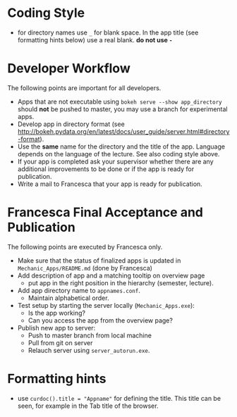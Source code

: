 # Coding Style

* for directory names use ```_``` for blank space. In the app title (see formatting hints below) use a real blank. **do not use ```-```**

# Developer Workflow

The following points are important for all developers.

* Apps that are not executable using ```bokeh serve --show app_directory``` should **not** be pushed to master, you may use a branch for experimental apps.
* Develop app in directory format (see http://bokeh.pydata.org/en/latest/docs/user_guide/server.html#directory-format).
* Use the **same** name for the directory and the title of the app. Language depends on the language of the lecture. See also coding style above.
* If your app is completed ask your supervisor whether there are any additional improvements to be done or if the app is ready for publication.
* Write a mail to Francesca that your app is ready for publication.

# Francesca Final Acceptance and Publication

The following points are executed by Francesca only.

* Make sure that the status of finalized apps is updated in ```Mechanic_Apps/README.md``` (done by Francesca)
* Add description of app and a matching tooltip on overview page
    * put app in the right position in the hierarchy (semester, lecture).
* Add app directory name to ```appnames.conf```.
    * Maintain alphabetical order.
* Test setup by starting the server locally (```Mechanic_Apps.exe```):
    * Is the app working?
    * Can you access the app from the overview page?
* Publish new app to server:
    * Push to master branch from local machine
    * Pull from git on server
    * Relauch server using ```server_autorun.exe```.

# Formatting hints

* use ```curdoc().title = "Appname"``` for defining the title. This title can be seen, for example in the Tab title of the browser.
